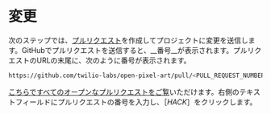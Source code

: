 # 変更

次のステップでは、[プルリクエスト](https://help.github.com/en/articles/about-pull-requests)を作成してプロジェクトに変更を送信します。GitHubでプルリクエストを送信すると、__番号__が表示されます。プルリクエストのURLの末尾に、次のように番号が表示されます。

```bash
https://github.com/twilio-labs/open-pixel-art/pull/<PULL_REQUEST_NUMBER>
```

[こちらですべてのオープンなプルリクエストをご覧](https://github.com/pulls)いただけます。右側のテキストフィールドにプルリクエストの番号を入力し、［*HACK*］をクリックします。